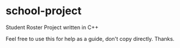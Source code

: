 # school-project
Student Roster Project written in C++

Feel free to use this for help as a guide, don't copy directly.
Thanks.
